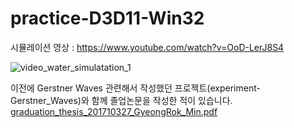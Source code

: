 # practice-D3D11-Win32

시뮬레이션 영상 : https://www.youtube.com/watch?v=OoD-LerJ8S4

![video_water_simulatation_1](https://github.com/12equal34/practice-D3D11-Win32/assets/109350254/f8c83cd5-9164-45a1-ba19-5353674f7253)

이전에 Gerstner Waves 관련해서 작성했던 프로젝트(experiment-Gerstner_Waves)와 함께 졸업논문을 작성한 적이 있습니다.
[graduation_thesis_201710327_GyeongRok_Min.pdf](https://github.com/12equal34/practice-D3D11-Win32/files/12505889/graduation_thesis_201710327_GyeongRok_Min.pdf)
